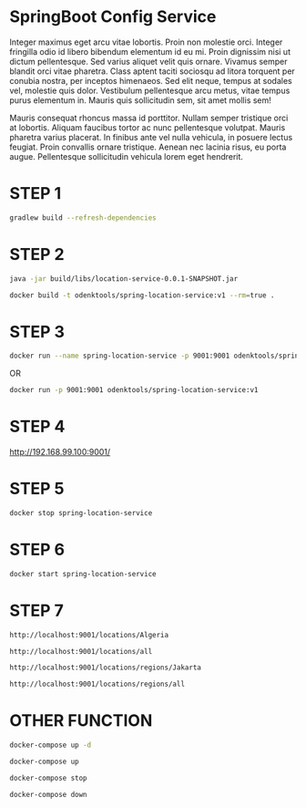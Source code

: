# SpringBoot Config Service

Integer maximus eget arcu vitae lobortis. Proin non molestie orci. Integer fringilla odio id libero bibendum elementum id eu mi. Proin dignissim nisi ut dictum pellentesque. Sed varius aliquet velit quis ornare. Vivamus semper blandit orci vitae pharetra. Class aptent taciti sociosqu ad litora torquent per conubia nostra, per inceptos himenaeos. Sed elit neque, tempus at sodales vel, molestie quis dolor. Vestibulum pellentesque arcu metus, vitae tempus purus elementum in. Mauris quis sollicitudin sem, sit amet mollis sem!

Mauris consequat rhoncus massa id porttitor. Nullam semper tristique orci at lobortis. Aliquam faucibus tortor ac nunc pellentesque volutpat. Mauris pharetra varius placerat. In finibus ante vel nulla vehicula, in posuere lectus feugiat. Proin convallis ornare tristique. Aenean nec lacinia risus, eu porta augue. Pellentesque sollicitudin vehicula lorem eget hendrerit.

STEP 1
======

```bash
gradlew build --refresh-dependencies
```

STEP 2
======

```bash
java -jar build/libs/location-service-0.0.1-SNAPSHOT.jar

docker build -t odenktools/spring-location-service:v1 --rm=true .
```

STEP 3
======

```bash
docker run --name spring-location-service -p 9001:9001 odenktools/spring-location-service:v1
```

OR

```bash
docker run -p 9001:9001 odenktools/spring-location-service:v1
```

STEP 4
======

http://192.168.99.100:9001/

STEP 5
======

```bash
docker stop spring-location-service
```

STEP 6
======

```bash
docker start spring-location-service
```

STEP 7
======

```bash
http://localhost:9001/locations/Algeria
```

```bash
http://localhost:9001/locations/all
```

```bash
http://localhost:9001/locations/regions/Jakarta
```

```bash
http://localhost:9001/locations/regions/all
```

OTHER FUNCTION
==============

```bash
docker-compose up -d

docker-compose up

docker-compose stop

docker-compose down
```
